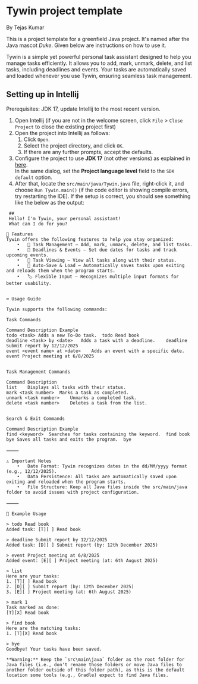 # Tywin project template
By Tejas Kumar

This is a project template for a greenfield Java project. It's named after the Java mascot _Duke_. Given below are instructions on how to use it.

Tywin is a simple yet powerful personal task assistant designed to help you manage tasks efficiently. It allows you to add, mark, unmark, delete, and list tasks, including deadlines and events. Your tasks are automatically saved and loaded whenever you use Tywin, ensuring seamless task management.

## Setting up in Intellij

Prerequisites: JDK 17, update Intellij to the most recent version.

1. Open Intellij (if you are not in the welcome screen, click `File` > `Close Project` to close the existing project first)
1. Open the project into Intellij as follows:
   1. Click `Open`.
   1. Select the project directory, and click `OK`.
   1. If there are any further prompts, accept the defaults.
1. Configure the project to use **JDK 17** (not other versions) as explained in [here](https://www.jetbrains.com/help/idea/sdk.html#set-up-jdk).<br>
   In the same dialog, set the **Project language level** field to the `SDK default` option.
1. After that, locate the `src/main/java/Tywin.java` file, right-click it, and choose `Run Tywin.main()` (if the code editor is showing compile errors, try restarting the IDE). If the setup is correct, you should see something like the below as the output:

```
 ##
 Hello! I'm Tywin, your personal assistant!
 What can I do for you?   
```
```
🚀 Features
Tywin offers the following features to help you stay organized:
	•	📝 Task Management – Add, mark, unmark, delete, and list tasks.
	•	📅 Deadlines & Events – Set due dates for tasks and track upcoming events.
	•	📜 Task Viewing – View all tasks along with their status.
	•	💾 Auto-Save & Load – Automatically saves tasks upon exiting and reloads them when the program starts.
	•	🏷️ Flexible Input – Recognizes multiple input formats for better usability.


⌨️ Usage Guide

Tywin supports the following commands:

Task Commands

Command	Description	Example
todo <task>	Adds a new To-Do task.	todo Read book
deadline <task> by <date>	Adds a task with a deadline.	deadline Submit report by 12/12/2025
event <event name> at <date>	Adds an event with a specific date.	event Project meeting at 6/8/2025


Task Management Commands

Command	Description	
list	Displays all tasks with their status.
mark <task number>	Marks a task as completed.	
unmark <task number>	Unmarks a completed task.
delete <task number>	Deletes a task from the list.	


Search & Exit Commands

Command	Description	Example
find <keyword>	Searches for tasks containing the keyword.	find book
bye	Saves all tasks and exits the program.	bye

⸻

⚠️ Important Notes
	•	Date Format: Tywin recognizes dates in the dd/MM/yyyy format (e.g., 12/12/2025).
	•	Data Persistence: All tasks are automatically saved upon exiting and reloaded when the program starts.
	•	File Structure: Keep all Java files inside the src/main/java folder to avoid issues with project configuration.

⸻

📌 Example Usage

> todo Read book
Added task: [T][ ] Read book

> deadline Submit report by 12/12/2025
Added task: [D][ ] Submit report (by: 12th December 2025)

> event Project meeting at 6/8/2025
Added event: [E][ ] Project meeting (at: 6th August 2025)

> list
Here are your tasks:
1. [T][ ] Read book
2. [D][ ] Submit report (by: 12th December 2025)
3. [E][ ] Project meeting (at: 6th August 2025)

> mark 1
Task marked as done:
[T][X] Read book

> find book
Here are the matching tasks:
1. [T][X] Read book

> bye
Goodbye! Your tasks have been saved.

**Warning:** Keep the `src\main\java` folder as the root folder for Java files (i.e., don't rename those folders or move Java files to another folder outside of this folder path), as this is the default location some tools (e.g., Gradle) expect to find Java files.
